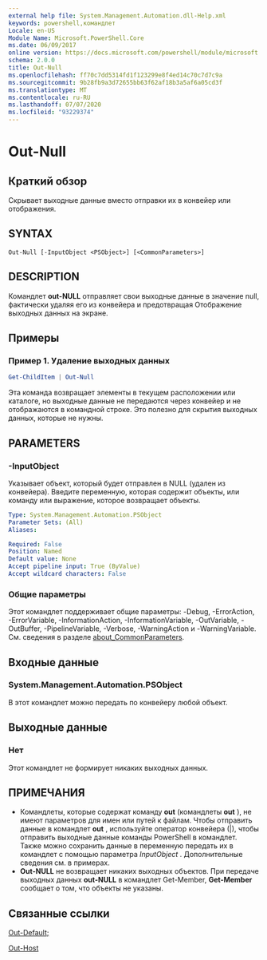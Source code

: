 ```yaml
---
external help file: System.Management.Automation.dll-Help.xml
keywords: powershell,командлет
Locale: en-US
Module Name: Microsoft.PowerShell.Core
ms.date: 06/09/2017
online version: https://docs.microsoft.com/powershell/module/microsoft.powershell.core/out-null?view=powershell-7.1&WT.mc_id=ps-gethelp
schema: 2.0.0
title: Out-Null
ms.openlocfilehash: ff70c7dd5314fd1f123299e8f4ed14c70c7d7c9a
ms.sourcegitcommit: 9b28fb9a3d72655bb63f62af18b3a5af6a05cd3f
ms.translationtype: MT
ms.contentlocale: ru-RU
ms.lasthandoff: 07/07/2020
ms.locfileid: "93229374"
---
```

# Out-Null

## Краткий обзор
Скрывает выходные данные вместо отправки их в конвейер или отображения.

## SYNTAX

```
Out-Null [-InputObject <PSObject>] [<CommonParameters>]
```

## DESCRIPTION

Командлет **out-NULL** отправляет свои выходные данные в значение null, фактически удаляя его из конвейера и предотвращая Отображение выходных данных на экране.

## Примеры

### Пример 1. Удаление выходных данных

```powershell
Get-ChildItem | Out-Null
```

Эта команда возвращает элементы в текущем расположении или каталоге, но выходные данные не передаются через конвейер и не отображаются в командной строке.
Это полезно для скрытия выходных данных, которые не нужны.

## PARAMETERS

### -InputObject

Указывает объект, который будет отправлен в NULL (удален из конвейера).
Введите переменную, которая содержит объекты, или команду или выражение, которое возвращает объекты.

```yaml
Type: System.Management.Automation.PSObject
Parameter Sets: (All)
Aliases:

Required: False
Position: Named
Default value: None
Accept pipeline input: True (ByValue)
Accept wildcard characters: False
```

### Общие параметры

Этот командлет поддерживает общие параметры: -Debug, -ErrorAction, -ErrorVariable, -InformationAction, -InformationVariable, -OutVariable, -OutBuffer, -PipelineVariable, -Verbose, -WarningAction и -WarningVariable. См. сведения в разделе [about_CommonParameters](https://go.microsoft.com/fwlink/?LinkID=113216).

## Входные данные

### System.Management.Automation.PSObject

В этот командлет можно передать по конвейеру любой объект.

## Выходные данные

### Нет

Этот командлет не формирует никаких выходных данных.

## ПРИМЕЧАНИЯ

* Командлеты, которые содержат команду **out** (командлеты **out** ), не имеют параметров для имен или путей к файлам. Чтобы отправить данные в командлет **out** , используйте оператор конвейера (|), чтобы отправить выходные данные команды PowerShell в командлет. Также можно сохранить данные в переменную передать их в командлет с помощью параметра *InputObject* . Дополнительные сведения см. в примерах.
* **Out-NULL** не возвращает никаких выходных объектов. При передаче выходных данных **out-NULL** в командлет Get-Member, **Get-Member** сообщает о том, что объекты не указаны.

## Связанные ссылки

[Out-Default;](Out-Default.md)

[Out-Host](Out-Host.md)

